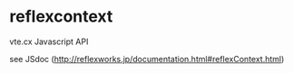 # reflexcontext
vte.cx Javascript API 

see JSdoc (http://reflexworks.jp/documentation.html#reflexContext.html)
